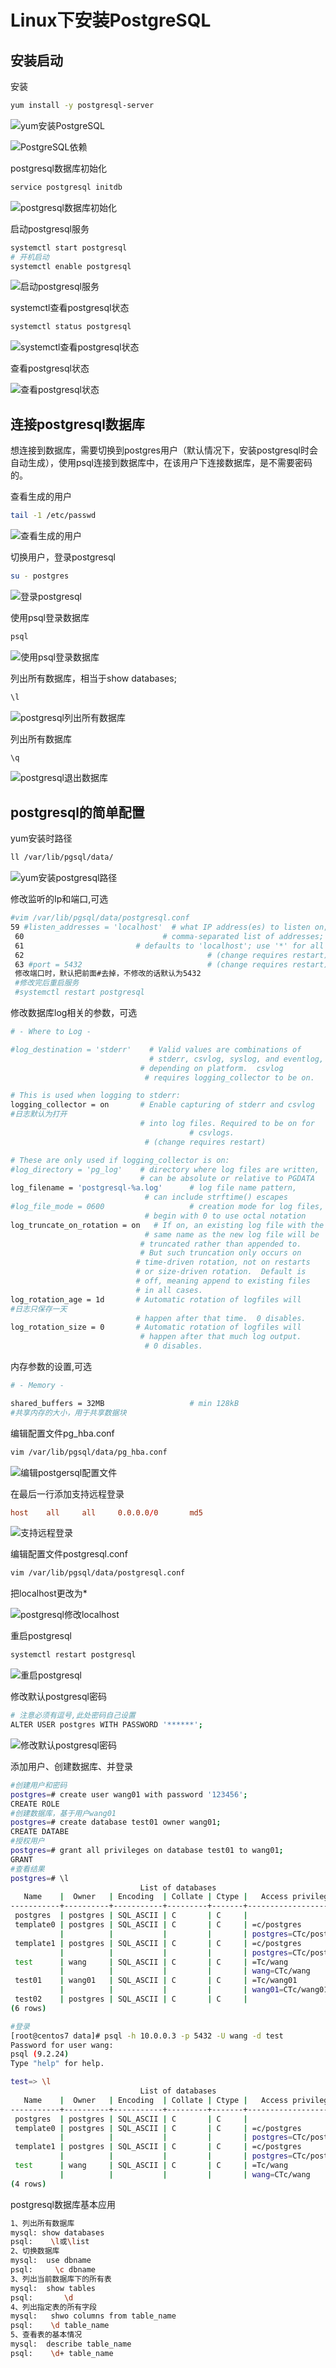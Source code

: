 # Linux下安装PostgreSQL

## 安装启动

安装

```sh
yum install -y postgresql-server
```

![yum安装PostgreSQL](.\images\yum安装PostgreSQL.png)

![PostgreSQL依赖](.\images\PostgreSQL依赖.png)

postgresql数据库初始化

````sh
service postgresql initdb
````

![postgresql数据库初始化](.\images\postgresql数据库初始化.png)

启动postgresql服务

```sh
systemctl start postgresql
# 开机启动
systemctl enable postgresql
```

![启动postgresql服务](.\images\启动postgresql服务.png)

systemctl查看postgresql状态

```sh
systemctl status postgresql
```

![systemctl查看postgresql状态](.\images\systemctl查看postgresql状态.png)

查看postgresql状态

![查看postgresql状态](.\images\查看postgresql状态.png)

## 连接postgresql数据库

想连接到数据库，需要切换到postgres用户（默认情况下，安装postgresql时会自动生成），使用psql连接到数据库中，在该用户下连接数据库，是不需要密码的。

查看生成的用户

```sh
tail -1 /etc/passwd
```

![查看生成的用户](.\images\查看生成的用户.png)

切换用户，登录postgresql

```sh
su - postgres
```

![登录postgresql](.\images\登录postgresql.png)

使用psql登录数据库

```sh
psql
```

![使用psql登录数据库](.\images\使用psql登录数据库.png)

列出所有数据库，相当于show databases;

```sh
\l
```

![postgresql列出所有数据库](.\images\postgresql列出所有数据库.png)

列出所有数据库

```sh
\q
```

![postgresql退出数据库](.\images\postgresql退出数据库.png)

## postgresql的简单配置

yum安装时路径

```sh
ll /var/lib/pgsql/data/
```

![yum安装postgresql路径](.\images\yum安装postgresql路径.png)

修改监听的Ip和端口,可选

```sh
#vim /var/lib/pgsql/data/postgresql.conf
59 #listen_addresses = 'localhost'  # what IP address(es) to listen on;
 60                               # comma-separated list of addresses;
 61                         # defaults to 'localhost'; use '*' for all
 62                                         # (change requires restart)
 63 #port = 5432                            # (change requires restart)
 修改端口时，默认把前面#去掉，不修改的话默认为5432
 #修改完后重启服务
 #systemctl restart postgresql
```

修改数据库log相关的参数，可选

```sh
# - Where to Log -

#log_destination = 'stderr'    # Valid values are combinations of
                               # stderr, csvlog, syslog, and eventlog,
                             # depending on platform.  csvlog
                              # requires logging_collector to be on.

# This is used when logging to stderr:
logging_collector = on       # Enable capturing of stderr and csvlog
#日志默认为打开
                             # into log files. Required to be on for
                                        # csvlogs.
                              # (change requires restart)

# These are only used if logging_collector is on:
#log_directory = 'pg_log'    # directory where log files are written,
                             # can be absolute or relative to PGDATA
log_filename = 'postgresql-%a.log'      # log file name pattern,
                              # can include strftime() escapes
#log_file_mode = 0600                   # creation mode for log files,
                              # begin with 0 to use octal notation
log_truncate_on_rotation = on   # If on, an existing log file with the
                              # same name as the new log file will be
                             # truncated rather than appended to.
                             # But such truncation only occurs on
                            # time-driven rotation, not on restarts
                            # or size-driven rotation.  Default is
                            # off, meaning append to existing files
                            # in all cases.
log_rotation_age = 1d       # Automatic rotation of logfiles will
#日志只保存一天
                            # happen after that time.  0 disables.
log_rotation_size = 0       # Automatic rotation of logfiles will
                             # happen after that much log output.
                              # 0 disables.
```

内存参数的设置,可选

```sh
# - Memory -

shared_buffers = 32MB                   # min 128kB
#共享内存的大小，用于共享数据块
```

编辑配置文件pg_hba.conf

```sh
vim /var/lib/pgsql/data/pg_hba.conf
```

![编辑postgersql配置文件](.\images\编辑postgersql配置文件.png)

在最后一行添加支持远程登录

```conf
host	all		all		0.0.0.0/0 		md5
```

![支持远程登录](.\images\支持远程登录.png)

编辑配置文件postgresql.conf

```sh
vim /var/lib/pgsql/data/postgresql.conf
```

把localhost更改为*

![postgresql修改localhost](.\images\postgresql修改localhost.png)

重启postgresql

```sh
systemctl restart postgresql
```

![重启postgresql](.\images\重启postgresql.png)

修改默认postgresql密码

```sh
# 注意必须有逗号,此处密码自己设置
ALTER USER postgres WITH PASSWORD '******';
```

![修改默认postgresql密码](.\images\修改默认postgresql密码.png)

添加用户、创建数据库、并登录

```sh
#创建用户和密码
postgres=# create user wang01 with password '123456';
CREATE ROLE
#创建数据库，基于用户wang01
postgres=# create database test01 owner wang01;
CREATE DATABE
#授权用户
postgres=# grant all privileges on database test01 to wang01;
GRANT
#查看结果
postgres=# \l
                             List of databases
   Name    |  Owner   | Encoding  | Collate | Ctype |   Access privileges   
-----------+----------+-----------+---------+-------+-----------------------
 postgres  | postgres | SQL_ASCII | C       | C     | 
 template0 | postgres | SQL_ASCII | C       | C     | =c/postgres          +
           |          |           |         |       | postgres=CTc/postgres
 template1 | postgres | SQL_ASCII | C       | C     | =c/postgres          +
           |          |           |         |       | postgres=CTc/postgres
 test      | wang     | SQL_ASCII | C       | C     | =Tc/wang             +
           |          |           |         |       | wang=CTc/wang
 test01    | wang01   | SQL_ASCII | C       | C     | =Tc/wang01           +
           |          |           |         |       | wang01=CTc/wang01
 test02    | postgres | SQL_ASCII | C       | C     | 
(6 rows)

#登录 
[root@centos7 data]# psql -h 10.0.0.3 -p 5432 -U wang -d test
Password for user wang: 
psql (9.2.24)
Type "help" for help.

test=> \l
                             List of databases
   Name    |  Owner   | Encoding  | Collate | Ctype |   Access privileges   
-----------+----------+-----------+---------+-------+-----------------------
 postgres  | postgres | SQL_ASCII | C       | C     | 
 template0 | postgres | SQL_ASCII | C       | C     | =c/postgres          +
           |          |           |         |       | postgres=CTc/postgres
 template1 | postgres | SQL_ASCII | C       | C     | =c/postgres          +
           |          |           |         |       | postgres=CTc/postgres
 test      | wang     | SQL_ASCII | C       | C     | =Tc/wang             +
           |          |           |         |       | wang=CTc/wang
(4 rows)
```

postgresql数据库基本应用

```sh
1、列出所有数据库
mysql: show databases
psql:    \l或\list
2、切换数据库
mysql:  use dbname
psql:     \c dbname
3、列出当前数据库下的所有表
mysql:  show tables
psql:       \d
4、列出指定表的所有字段
mysql:   shwo columns from table_name
psql:    \d table_name
5、查看表的基本情况
mysql:  describe table_name
psql:    \d+ table_name
```